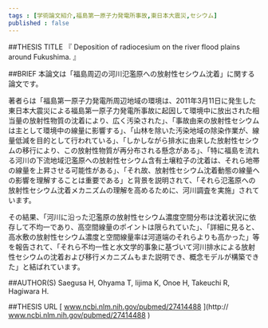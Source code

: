 ```yaml
--- 
tags : [学術論文紹介,福島第一原子力発電所事故,東日本大震災,セシウム] 
published : false 
---
```


##THESIS TITLE
『
Deposition of radiocesium on the river flood plains around Fukushima.
』

##BRIEF
本論文は「福島周辺の河川氾濫原への放射性セシウム沈着」に関する論文です。


著者らは「福島第一原子力発電所周辺地域の環境は、2011年3月11日に発生した東日本大震災による福島第一原子力発電所事故に起因して環境中に放出された相当量の放射性物質の沈着により、広く汚染された」、「事故由来の放射性セシウムは主として環境中の線量に影響する」、「山林を除いた汚染地域の除染作業が、線量低減を目的として行われている」、「しかしながら排水に由来した放射性セシウムの移行により、この放射性物質が再分布される懸念がある」、「特に福島を流れる河川の下流地域氾濫原への放射性セシウム含有土壌粒子の沈着は、それら地帯の線量を上昇させる可能性がある」、「それ故、放射性セシウム沈着動態の線量への影響を理解することは重要である」と背景を説明されて、「それら氾濫原への放射性セシウム沈着メカニズムの理解を高めるために、河川調査を実施」されています。


その結果、「河川に沿った氾濫原の放射性セシウム濃度空間分布は沈着状況に依存して不均一であり、高空間線量のポイントは限られていた」、「詳細に見ると、高水敷の放射性セシウム濃度と空間線量率は河道端のそれらよりも高かった」等を報告されて、「それら不均一性と水文学的事象に基づいて河川排水による放射性セシウムの沈着および移行メカニズムもまた説明でき、概念モデルが構築できた」と結ばれています。

##AUTHOR(S)
Saegusa H, Ohyama T, Iijima K, Onoe H, Takeuchi R, Hagiwara H.

##THESIS URL
[
www.ncbi.nlm.nih.gov/pubmed/27414488
](http://
www.ncbi.nlm.nih.gov/pubmed/27414488
)